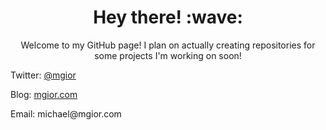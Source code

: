 <h1 align='center'> Hey there! :wave:</h1>
<p align='center'>
Welcome to my GitHub page! I plan on actually creating repositories for some projects I'm working on soon!

<p align='left'>Twitter: <a href="https://www.twitter.com/mgior">@mgior</a></p>
<p align='left'>Blog: <a href="https://www.mgior.com/">mgior.com</a></p>
<p align='left'>Email: michael@mgior.com</p>
